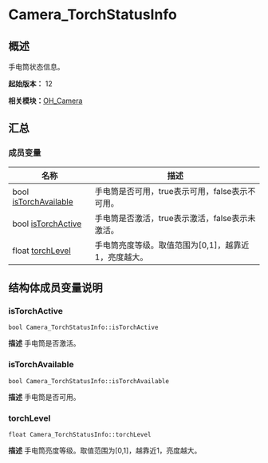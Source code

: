 # Camera_TorchStatusInfo


## 概述

手电筒状态信息。

**起始版本：** 12

**相关模块：**[OH_Camera](_o_h___camera.md)


## 汇总


### 成员变量

| 名称 | 描述 | 
| -------- | -------- |
| bool [isTorchAvailable](#istorchavailable) | 手电筒是否可用，true表示可用，false表示不可用。  | 
| bool [isTorchActive](#istorchactive) | 手电筒是否激活，true表示激活，false表示未激活。  | 
| float [torchLevel](#torchlevel) | 手电筒亮度等级。取值范围为[0,1]，越靠近1，亮度越大。  | 


## 结构体成员变量说明


### isTorchActive

```
bool Camera_TorchStatusInfo::isTorchActive
```
**描述**
手电筒是否激活。


### isTorchAvailable

```
bool Camera_TorchStatusInfo::isTorchAvailable
```
**描述**
手电筒是否可用。


### torchLevel

```
float Camera_TorchStatusInfo::torchLevel
```
**描述**
手电筒亮度等级。取值范围为[0,1]，越靠近1，亮度越大。
